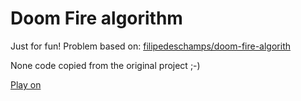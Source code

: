 # Doom Fire algorithm

Just for fun!
Problem based on: [filipedeschamps/doom-fire-algorith](https://github.com/filipedeschamps/doom-fire-algorithm)

None code copied from the original project ;-)

[Play on](https://andreantunesvieira.github.io/doom-fire-algorithm/)
